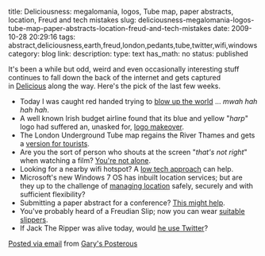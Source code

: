 title: Deliciousness: megalomania, logos, Tube map, paper abstracts, location, Freud and tech mistakes 
slug: deliciousness-megalomania-logos-tube-map-paper-abstracts-location-freud-and-tech-mistakes
date: 2009-10-28 20:29:16
tags: abstract,deliciousness,earth,freud,london,pedants,tube,twitter,wifi,windows
category: blog
link: 
description: 
type: text
has_math: no
status: published

It's been a while but odd, weird and even occasionally interesting stuff continues to fall down the back of the internet and gets captured in [Delicious](http://www.delicious.com/vicchi "http://www.delicious.com/vicchi") along the way. Here's the pick of the last few weeks.
* Today I was caught red handed trying to [blow up the world](http://img12.yfrog.com/i/89gpd.jpg/ "http://img12.yfrog.com/i/89gpd.jpg/") ... *mwah hah hah hah*.
* A well known Irish budget airline found that its blue and yellow "*harp*" logo had suffered an, unasked for, [logo makeover](http://www.b3tards.com/u/976e0482d5f7b8a53847/nothing-for-nothing.jpg "http://www.b3tards.com/u/976e0482d5f7b8a53847/nothing-for-nothing.jpg").
* The London Underground Tube map regains the River Thames and gets a [version for tourists](http://i538.photobucket.com/albums/ff347/neris_k/LUmapcopy.jpg "http://i538.photobucket.com/albums/ff347/neris_k/LUmapcopy.jpg").
* Are you the sort of person who shouts at the screen "*that's not right*" when watching a film? [You're not alone](http://www.telegraph.co.uk/culture/film/film-news/6274053/The-20-worst-science-and-technology-errors-in-films.html "http://www.telegraph.co.uk/culture/film/film-news/6274053/The-20-worst-science-and-technology-errors-in-films.html").
* Looking for a nearby wifi hotspot? A [low tech approach](http://pics.blameitonthevoices.com/102009/small_wi-fi%20dowsing%20rod.jpg "http://pics.blameitonthevoices.com/102009/small_wi-fi%20dowsing%20rod.jpg") can help.
* Microsoft's new Windows 7 OS has inbuilt location services; but are they up to the challenge of [managing location](http://www.webmonkey.com/blog/Windows_7_Will_Let_Microsoft_Track_Your_Every_Move "http://www.webmonkey.com/blog/Windows_7_Will_Let_Microsoft_Track_Your_Every_Move") safely, securely and with sufficient flexibility?
* Submitting a paper abstract for a conference? [This might help](http://frazzleddad.blogspot.com/2009/10/writing-good-session-abstract.html "http://frazzleddad.blogspot.com/2009/10/writing-good-session-abstract.html").
* You've probably heard of a Freudian Slip; now you can wear [suitable slippers](http://pics.blameitonthevoices.com/102009/freudian_slippers.jpg "http://pics.blameitonthevoices.com/102009/freudian_slippers.jpg").
* If Jack The Ripper was alive today, would [he use Twitter](http://www2.b3ta.com/host/creative/17746/1255332680/twitter.jpg "http://www2.b3ta.com/host/creative/17746/1255332680/twitter.jpg")?


[Posted via email](http://posterous.com "http://posterous.com") from [Gary's Posterous](http://vicchi.posterous.com/deliciousness-megalomania-logos-tube-map-pape "http://vicchi.posterous.com/deliciousness-megalomania-logos-tube-map-pape")




